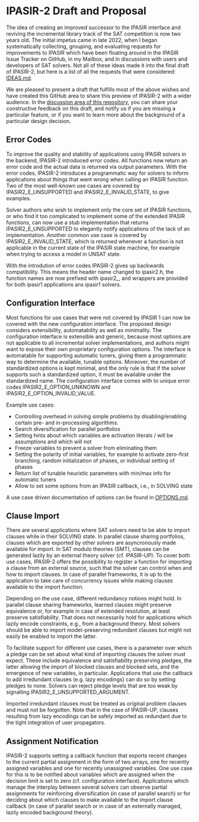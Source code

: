 # IPASIR-2 Draft and Proposal

The idea of creating an improved successor to the IPASIR interface and reviving the incremental library track of the SAT competition is now two years old. The initial impetus came in late 2022, when I began systematically collecting, grouping, and evaluating requests for improvements to IPASIR which have been floating around in the IPASIR Issue Tracker on GitHub, in my Mailbox, and in discussions with users and developers of SAT solvers. 
Not all of these ideas made it into the final draft of IPASIR-2, but here is a list of all the requests that were considered: [IDEAS.md](IDEAS.md).

We are pleased to present a draft that fulfills most of the above wishes and have created this GitHub area to share this preview of IPASIR-2 with a wider audience. In the [discussion area of this repository](https://github.com/orgs/ipasir2/discussions), you can share your constructive feedback on this draft, and notify us if you are missing a particular feature, or if you want to learn more about the background of a particular design decision.


## Error Codes

To improve the quality and stability of applications using IPASIR solvers in the backend, IPASIR-2 introduced error codes. All functions now return an error code and the actual data is returned via output parameters. With the error codes, IPASIR-2 introduces a programmatic way for solvers to inform applications about things that went wrong when calling an IPASIR function. Two of the most well-known use cases are covered by IPASIR2_E_UNSUPPORTED and IPASIR2_E_INVALID_STATE, to give examples. 

Solver authors who wish to implement only the core set of IPASIR functions, or who find it too complicated to implement some of the extended IPASIR functions, can now use a stub implementation that returns IPASIR2_E_UNSUPPORTED to elegantly notify applications of the lack of an implementation. Another common use case is covered by IPASIR2_E_INVALID_STATE, which is returned whenever a function is not applicable in the current state of the IPASIR state machine, for example when trying to access a model in UNSAT state.

With the introdution of error codes IPASIR-2 gives up backwards compatibility. This means the header name changed to ipasir2.h, the function names are now prefixed with ipasir2_, and wrappers are provided for both ipasir1 applications ans ipasir1 solvers.


## Configuration Interface

Most functions for use cases that were not covered by IPASIR 1 can now be covered with the new configuration interface. The proposed design considers extensibility, automatability as well as minimality. The configuration interface is extensible and generic, because most options are not applicable to all incremental solver implementations, and authors might want to expose their own proprietary configuration options. The interface is automatable for supporting automatic tuners, giving them a programmatic way to determine the available, tunable options. Moreover, the number of standardized options is kept minimal, and the only rule is that if the solver supports such a standardized option, it must be available under the standardized name. The configuration interface comes with to unique error codes IPASIR2_E_OPTION_UNKNOWN and IPASIR2_E_OPTION_INVALID_VALUE. 

Example use cases:

 - Controlling overhead in solving simple problems by disabling/enabling certain pre- and in-processing algorithms.
 - Search diversification for parallel portfolios
 - Setting hints about which variables are activation literals / will be assumptions and which will not
 - Freeze variables to prevent a solver from eliminating them
 - Setting the polarity of initial variables, for example to activate zero-first branching, random initialization of phases, or individual setting of phases
 - Return list of tunable heuristic parameters with min/max info for automatic tuners
 - Allow to set some options from an IPASIR callback, i.e., in SOLVING state

A use case driven documentation of options can be found in [OPTIONS.md](OPTIONS.md). 


## Clause Import 

There are several applications where SAT solvers need to be able to import clauses while in their SOLVING state. In parallel clause sharing portfolios, clauses which are exported by other solvers are asyncronously made available for import. In SAT modulo theories (SMT), clauses can be generated lazily by an external theory solver (cf. IPASIR-UP). To cover both use cases, IPASIR-2 offers the possibility to register a function for importing a clause from an external source, such that the solver can control when and how to import clauses. In case of parallel frameworks, it is up to the application to take care of concurrency issues while making clauses available to the import function. 

Depending on the use case, different redundancy notions might hold. In parallel clause sharing frameworks, learned clauses might preserve equivalence or, for example in case of extended resolution, at least preserve satisfiability. That does not necessarily hold for applications which lazily encode constraints, e.g., from a background theory. Most solvers should be able to import model-preserving redundant clauses but might not easily be enabled to import the latter.

To facilitate support for different use cases, there is a parameter over which a pledge can be set about what kind of importing clauses the solver must expect. These include equivalence and satisfiability preserving pledges, the latter allowing the import of blocked clauses and blocked sets, and the emergence of new variables, in particular. Applications that use the callback to add irredundant clauses (e.g. lazy encodings) can do so by setting pledges to none. Solvers can reject pledge levels that are too weak by signalling IPASIR2_E_UNSUPPORTED_ARGUMENT.

Imported irredundant clauses must be treated as original problem clauses and must not be forgotten. Note that in the case of IPASIR-UP, clauses resulting from lazy encodings can be safely imported as redundant due to the tight integration of user propagators.


## Assignment Notification

IPASIR-2 supports setting a callback function that exports recent changes to the current partial assignment in the form of two arrays, one for recently assigned variables and one for recently unassigned variables. One use case for this is to be notified about variables which are assigned when the decision limit is set to zero (cf. configuration interface). Applications which manage the interplay between several solvers can observe partial assignments for reinforcing diversification (in case of parallel search) or for deciding about which clauses to make available to the import clause callback (in case of parallel search or in case of an externally managed, lazily encoded background theory). 


